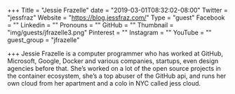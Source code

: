+++
Title = "Jessie Frazelle"
date = "2019-03-01T08:32:02-08:00"
Twitter = "jessfraz"
Website = "https://blog.jessfraz.com/"
Type = "guest"
Facebook = ""
Linkedin = ""
Pronouns = ""
GitHub = ""
Thumbnail = "img/guests/jfrazelle3.png"
Pinterest = ""
Instagram = ""
YouTube = ""
guest_group = "jfrazelle"

+++
Jessie Frazelle is a computer programmer who has worked at GitHub, Microsoft, Google, Docker and various companies, startups, even design agencies before that. She’s worked on a lot of the open source projects in the container ecosystem, she’s a top abuser of the GitHub api, and runs her own cloud from her apartment and a colo in NYC called jess cloud.
